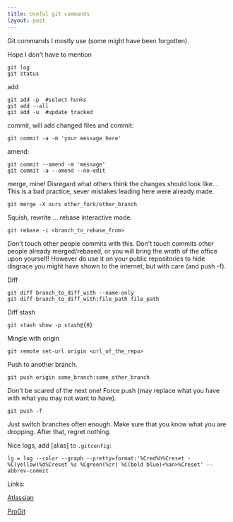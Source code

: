 ```yaml
---
title: Useful git commands 
layout: post
---
```


Git commands I mostly use (some might have been forgotten).

Hope I don't have to mention 

    git log
    git status

add

    git add -p  #select hunks
    git add --all
    git add -u  #update tracked

commit, will add changed files and commit:

    git commit -a -m 'your message here'

amend:

    git commit --amend -m 'message'
    git commit -a --amend --no-edit
    
merge, mine! Disregard what others think the changes should look like... 
This is a bad practice, sever mistakes leading here were already made.

    git merge -X ours other_fork/other_branch

Squish, rewrite ... rebase interactive mode.

    git rebase -i <branch_to_rebase_from>
    
Don't touch other people commits with this.
Don't touch commits other people already merged/rebased, or you will bring the wrath of the office upon yourself!
However do use it on your public repositories to hide disgrace you might have shown to the internet, but with care (and push -f).  

Diff

    git diff branch_to_diff_with --name-only 
    git diff branch_to_diff_with:file_path file_path 

Diff stash 

    git stash show -p stash@{0}

Mingle with origin

    git remote set-url origin <url_of_the_repo>

Push to another branch.

    git push origin some_branch:some_other_branch

Don't be scared of the next one!
Force push (may replace what you have with what you may not want to have).

    git push -f

Just switch branches often enough.
Make sure that you know what you are dropping.
After that, regret nothing.

Nice logs, add \[alias\] to `.gitconfig`:

    lg = log --color --graph --pretty=format:'%Cred%h%Creset -%C(yellow)%d%Creset %s %Cgreen(%cr) %C(bold blue)<%an>%Creset' --abbrev-commit

Links:

[Atlassian](https://www.atlassian.com/git/tutorials/setting-up-a-repository/git-config)

[ProGit](http://git-scm.com/book/en/v2/Getting-Started-About-Version-Control)